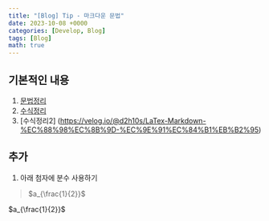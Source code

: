 ```yaml
---
title: "[Blog] Tip - 마크다운 문법"
date: 2023-10-08 +0000
categories: [Develop, Blog]
tags: [Blog]
math: true
---
```


## 기본적인 내용 

1. [문법정리](https://khw11044.github.io/blog/blog-etc/2020-12-21-markdown-tutorial/)
2. [수식정리](https://khw11044.github.io/blog/blog-etc/2020-12-21-markdown-tutorial2/)
3. [수식정리2] (https://velog.io/@d2h10s/LaTex-Markdown-%EC%88%98%EC%8B%9D-%EC%9E%91%EC%84%B1%EB%B2%95)


## 추가 

1. 아래 첨자에 분수 사용하기
> \$a_{\frac{1}{2}}\$

$a_{\frac{1}{2}}$